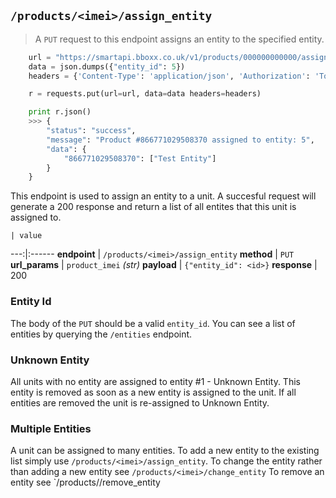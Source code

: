 ## `/products/<imei>/assign_entity`

> A `PUT` request to this endpoint assigns an entity to the specified entity.

```python
    url = "https://smartapi.bboxx.co.uk/v1/products/000000000000/assign_entity"
    data = json.dumps({"entity_id": 5})
    headers = {'Content-Type': 'application/json', 'Authorization': 'Token token=' + A_VALID_TOKEN}

    r = requests.put(url=url, data=data headers=headers)

    print r.json()
    >>> {
        "status": "success", 
        "message": "Product #866771029508370 assigned to entity: 5", 
        "data": {
            "866771029508370": ["Test Entity"]
        }
    }
```

This endpoint is used to assign an entity to a unit. A succesful request will generate a 200 response and return a list of all entites that this unit is assigned to. 

    | value 
---:|:------
__endpoint__ | `/products/<imei>/assign_entity`
__method__ | `PUT`
__url_params__ | `product_imei` _(str)_
__payload__ | `{"entity_id": <id>}`
__response__ | 200

### Entity Id
The body of the `PUT` should be a valid `entity_id`. You can see a list of entities by querying the `/entities` endpoint.

### Unknown Entity
All units with no entity are assigned to entity #1 - Unknown Entity. This entity is removed as soon as a new entity is assigned to the unit. If all entities are removed the unit is re-assigned to Unknown Entity. 

### Multiple Entities
A unit can be assigned to many entities. 
To add a new entity to the existing list simply use `/products/<imei>/assign_entity`. 
To change the entity rather than adding a new entity see `/products/<imei>/change_entity`
To remove an entity see `/products/<imei>/remove_entity

